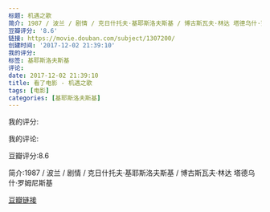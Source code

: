 ```yaml
---
标题: 机遇之歌
简介: 1987 / 波兰 / 剧情 / 克日什托夫·基耶斯洛夫斯基 / 博古斯瓦夫·林达 塔德乌什·罗姆尼斯基
豆瓣评分: '8.6'
链接: https://movie.douban.com/subject/1307200/
创建时间: '2017-12-02 21:39:10'
我的评分:
标签: 基耶斯洛夫斯基
评论:
date: 2017-12-02 21:39:10
title: 看了电影 - 机遇之歌
tags: [电影]
categories: [基耶斯洛夫斯基]
---
```


我的评分:

我的评论:

豆瓣评分:8.6

简介:1987 / 波兰 / 剧情 / 克日什托夫·基耶斯洛夫斯基 / 博古斯瓦夫·林达 塔德乌什·罗姆尼斯基

[豆瓣链接](https://movie.douban.com/subject/1307200/)

